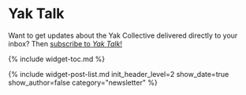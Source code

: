 ---
---
# Yak Talk

Want to get updates about the Yak Collective delivered directly to your inbox? Then [subscribe to *Yak Talk*!](https://yakcollective.substack.com/)

{% include widget-toc.md %}

{% include widget-post-list.md init_header_level=2 show_date=true show_author=false category="newsletter" %}

